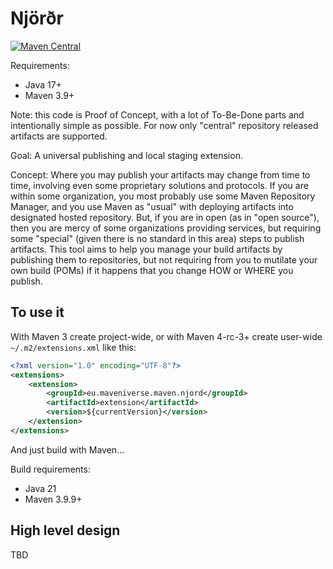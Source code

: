 # Njörðr

[![Maven Central](https://img.shields.io/maven-central/v/eu.maveniverse.maven.njord/extension.svg?label=Maven%20Central)](https://search.maven.org/artifact/eu.maveniverse.maven.njord/extension)

Requirements:
* Java 17+
* Maven 3.9+

Note: this code is Proof of Concept, with a lot of To-Be-Done parts and intentionally simple as possible. For now
only "central" repository released artifacts are supported.

Goal: A universal publishing and local staging extension.

Concept:
Where you may publish your artifacts may change from time to time, involving even some proprietary solutions and protocols.
If you are within some organization, you most probably use some Maven Repository Manager, and you use Maven as "usual"
with deploying artifacts into designated hosted repository. But, if you are in open (as in "open source"), then you are
mercy of some organizations providing services, but requiring some "special" (given there is no standard in this area)
steps to publish artifacts. This tool aims to help you manage your build artifacts by publishing them to repositories,
but not requiring from you to mutilate your own build (POMs) if it happens that you change HOW or WHERE you publish.

## To use it

With Maven 3 create project-wide, or with Maven 4-rc-3+ create user-wide `~/.m2/extensions.xml` like this:
```xml
<?xml version="1.0" encoding="UTF-8"?>
<extensions>
    <extension>
        <groupId>eu.maveniverse.maven.njord</groupId>
        <artifactId>extension</artifactId>
        <version>${currentVersion}</version>
    </extension>
</extensions>
```

And just build with Maven...

Build requirements:
* Java 21
* Maven 3.9.9+

## High level design

TBD

